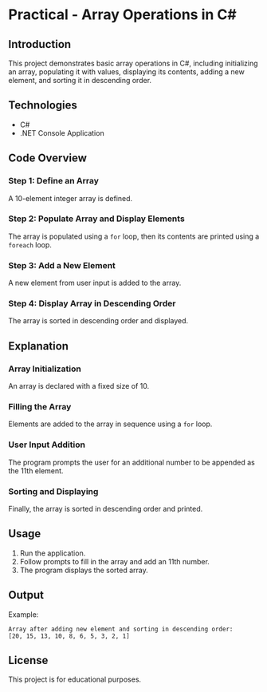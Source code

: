 
# Practical - Array Operations in C#

## Introduction
This project demonstrates basic array operations in C#, including initializing an array, populating it with values, displaying its contents, adding a new element, and sorting it in descending order.

## Technologies
- C#
- .NET Console Application

## Code Overview

### Step 1: Define an Array
A 10-element integer array is defined.

### Step 2: Populate Array and Display Elements
The array is populated using a `for` loop, then its contents are printed using a `foreach` loop.

### Step 3: Add a New Element
A new element from user input is added to the array.

### Step 4: Display Array in Descending Order
The array is sorted in descending order and displayed.

## Explanation
### Array Initialization
An array is declared with a fixed size of 10.

### Filling the Array
Elements are added to the array in sequence using a `for` loop.

### User Input Addition
The program prompts the user for an additional number to be appended as the 11th element.

### Sorting and Displaying
Finally, the array is sorted in descending order and printed.

## Usage
1. Run the application.
2. Follow prompts to fill in the array and add an 11th number.
3. The program displays the sorted array.

## Output
Example:
```
Array after adding new element and sorting in descending order:
[20, 15, 13, 10, 8, 6, 5, 3, 2, 1]
```

## License
This project is for educational purposes.
